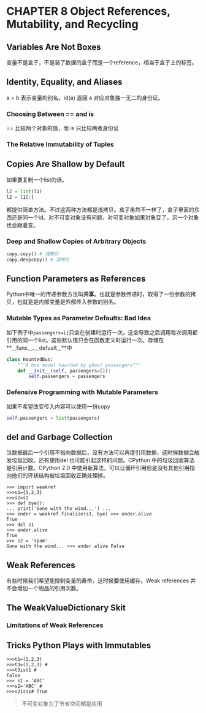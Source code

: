 # CHAPTER 8 Object References, Mutability, and Recycling
## Variables Are Not Boxes
变量不是盒子，不是装了数据的盒子而是一个reference，相当于盒子上的标签。

## Identity, Equality, and Aliases
a = b 表示变量的别名。id(a) 返回 a 对应对象独一无二的身份证。
### Choosing Between == and is
== 比较两个对象的值，而 is 只比较两者身份证

### The Relative Immutability of Tuples


## Copies Are Shallow by Default
如果要复制一个list的话。
```python
l2 = list(l1)
l2 = l1[:] 
```
都提供简单方法。不过这两种方法都是浅拷贝。盒子虽然不一样了，盒子里面的东西还是同一个id。对不可变对象没有问题，对可变对象如果对象变了，另一个对象也会跟着变。
### Deep and Shallow Copies of Arbitrary Objects
```python
copy.copy() # 浅拷贝
copy.deepcopy() # 深拷贝
```

## Function Parameters as References
Python中唯一的传递参数方法叫**共享**。也就是参数传递时，取得了一份参数的拷贝，也就是是内部变量是外部传入参数的别名。

### Mutable Types as Parameter Defaults: Bad Idea
如下例子中`passengers=[]`只会在创建时运行一次。这会导致之后调用每次调用都引用的同一个list。这些默认值只会在函数定义时运行一次。存储在**\_\_func\_\_.\_\_defualt\_\_**中
```python
class HauntedBus:
	"""A bus model haunted by ghost passengers"""
	def __init__(self, passengers=[]):
		self.passengers = passengers
```

### Defensive Programming with Mutable Parameters
 如果不希望改变传入内容可以使用一份copy
```python
self.passengers = list(passengers)
```

## del and Garbage Collection
当数据最后一个引用不指向数据后，没有方法可以再度引用数据，这时候数据会触发垃圾回收。还有使用del 也可能引起这样的问题。CPython 中的垃圾回收算法是引用计数，CPython 2.0 中使用新算法，可以让循环引用但是没有其他引用指向他们的环状结构被垃圾回收正确处理掉。

```
>>> import weakref
>>>s1={1,2,3}
>>>s2=s1
>>> def bye():
... print('Gone with the wind...') ...
>>> ender = weakref.finalize(s1, bye) >>> ender.alive
True
>>> del s1
>>> ender.alive
True
>>> s2 = 'spam'
Gone with the wind... >>> ender.alive False

```

## Weak References
有些时候我们希望能控制变量的寿命，这时候要使用缓存。Weak references 并不会增加一个物品的引用次数。

## The WeakValueDictionary Skit


### Limitations of Weak References

## Tricks Python Plays with Immutables 
```
>>>t1=(1,2,3) 
>>>t3=(1,2,3) # 
>>>t3ist1 # 
False
>>> s1 = 'ABC' 
>>>s2='ABC' # 
>>>s2iss1# True
```
> 不可变对象为了节省空间都是应用
